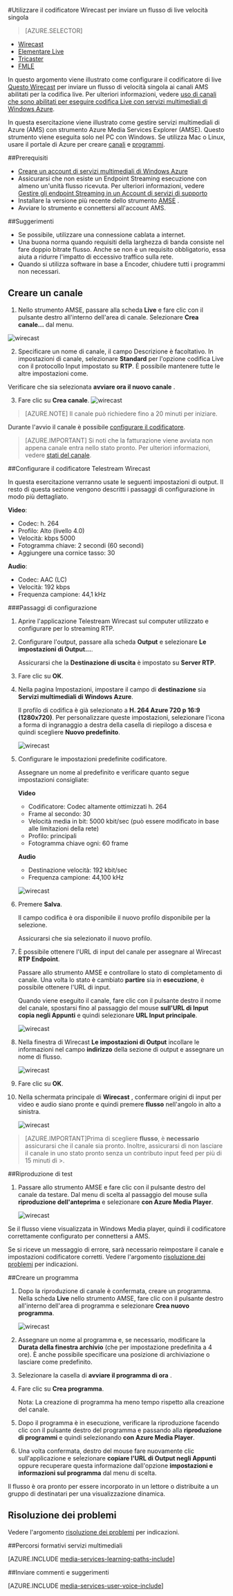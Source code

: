 <properties 
    pageTitle="Configurare il codificatore di Telestream Wirecast per inviare un flusso di live velocità singola | Microsoft Azure" 
    description="In questo argomento viene illustrato come configurare il codificatore di live Wirecast per inviare un flusso di velocità singola ai canali AMS abilitati per la codifica live. " 
    services="media-services" 
    documentationCenter="" 
    authors="Juliako" 
    manager="erikre" 
    editor=""/>

<tags 
    ms.service="media-services" 
    ms.workload="media" 
    ms.tgt_pltfrm="na" 
    ms.devlang="ne" 
    ms.topic="article" 
    ms.date="10/12/2016"
    ms.author="juliako;cenkdin;anilmur"/>

#<a name="use-the-wirecast-encoder-to-send-a-single-bitrate-live-stream"></a>Utilizzare il codificatore Wirecast per inviare un flusso di live velocità singola

> [AZURE.SELECTOR]
- [Wirecast](media-services-configure-wirecast-live-encoder.md)
- [Elementare Live](media-services-configure-elemental-live-encoder.md)
- [Tricaster](media-services-configure-tricaster-live-encoder.md)
- [FMLE](media-services-configure-fmle-live-encoder.md)

In questo argomento viene illustrato come configurare il codificatore di live [Questo Wirecast](http://www.telestream.net/wirecast/overview.htm) per inviare un flusso di velocità singola ai canali AMS abilitati per la codifica live.  Per ulteriori informazioni, vedere [uso di canali che sono abilitati per eseguire codifica Live con servizi multimediali di Windows Azure](media-services-manage-live-encoder-enabled-channels.md).

In questa esercitazione viene illustrato come gestire servizi multimediali di Azure (AMS) con strumento Azure Media Services Explorer (AMSE). Questo strumento viene eseguita solo nel PC con Windows. Se utilizza Mac o Linux, usare il portale di Azure per creare [canali](media-services-portal-creating-live-encoder-enabled-channel.md#create-a-channel) e [programmi](media-services-portal-creating-live-encoder-enabled-channel.md#create-and-manage-a-program).


##<a name="prerequisites"></a>Prerequisiti

- [Creare un account di servizi multimediali di Windows Azure](media-services-portal-create-account.md)
- Assicurarsi che non esiste un Endpoint Streaming esecuzione con almeno un'unità flusso ricevuta. Per ulteriori informazioni, vedere [Gestire gli endpoint Streaming in un Account di servizi di supporto](media-services-portal-manage-streaming-endpoints.md)
- Installare la versione più recente dello strumento [AMSE](https://github.com/Azure/Azure-Media-Services-Explorer) .
- Avviare lo strumento e connettersi all'account AMS.

##<a name="tips"></a>Suggerimenti

- Se possibile, utilizzare una connessione cablata a internet.
- Una buona norma quando requisiti della larghezza di banda consiste nel fare doppio bitrate flusso. Anche se non è un requisito obbligatorio, essa aiuta a ridurre l'impatto di eccessivo traffico sulla rete.
- Quando si utilizza software in base a Encoder, chiudere tutti i programmi non necessari.


## <a name="create-a-channel"></a>Creare un canale

1.  Nello strumento AMSE, passare alla scheda **Live** e fare clic con il pulsante destro all'interno dell'area di canale. Selezionare **Crea canale...** dal menu.

![wirecast](./media/media-services-wirecast-live-encoder/media-services-wirecast1.png)

2. Specificare un nome di canale, il campo Descrizione è facoltativo. In impostazioni di canale, selezionare **Standard** per l'opzione codifica Live con il protocollo Input impostato su **RTP**. È possibile mantenere tutte le altre impostazioni come.


Verificare che sia selezionata **avviare ora il nuovo canale** .

3. Fare clic su **Crea canale**.
![wirecast](./media/media-services-wirecast-live-encoder/media-services-wirecast2.png)

>[AZURE.NOTE] Il canale può richiedere fino a 20 minuti per iniziare.

Durante l'avvio il canale è possibile [configurare il codificatore](media-services-configure-wirecast-live-encoder.md#configure_wirecast_rtmp).

>[AZURE.IMPORTANT] Si noti che la fatturazione viene avviata non appena canale entra nello stato pronto. Per ulteriori informazioni, vedere [stati del canale](media-services-manage-live-encoder-enabled-channels.md#states).

##<a id=configure_wirecast_rtmp></a>Configurare il codificatore Telestream Wirecast

In questa esercitazione verranno usate le seguenti impostazioni di output. Il resto di questa sezione vengono descritti i passaggi di configurazione in modo più dettagliato. 

**Video**:
 
- Codec: h. 264 
- Profilo: Alto (livello 4.0) 
- Velocità: kbps 5000 
- Fotogramma chiave: 2 secondi (60 secondi) 
- Aggiungere una cornice tasso: 30
 
**Audio**:

- Codec: AAC (LC) 
- Velocità: 192 kbps 
- Frequenza campione: 44,1 kHz


###<a name="configuration-steps"></a>Passaggi di configurazione

1. Aprire l'applicazione Telestream Wirecast sul computer utilizzato e configurare per lo streaming RTP.
2. Configurare l'output, passare alla scheda **Output** e selezionare **Le impostazioni di Output...**.
    
    Assicurarsi che la **Destinazione di uscita** è impostato su **Server RTP**.
3. Fare clic su **OK**.
4. Nella pagina Impostazioni, impostare il campo di **destinazione** sia **Servizi multimediali di Windows Azure**.
 
    Il profilo di codifica è già selezionato a **H. 264 Azure 720 p 16:9 (1280x720)**. Per personalizzare queste impostazioni, selezionare l'icona a forma di ingranaggio a destra della casella di riepilogo a discesa e quindi scegliere **Nuovo predefinito**.

    ![wirecast](./media/media-services-wirecast-live-encoder/media-services-wirecast3.png)

5. Configurare le impostazioni predefinite codificatore.

    Assegnare un nome al predefinito e verificare quanto segue impostazioni consigliate:

    **Video**
    
    - Codificatore: Codec altamente ottimizzati h. 264
    - Frame al secondo: 30
    - Velocità media in bit: 5000 kbit/sec (può essere modificato in base alle limitazioni della rete)
    - Profilo: principali
    - Fotogramma chiave ogni: 60 frame

    **Audio**

    - Destinazione velocità: 192 kbit/sec
    - Frequenza campione: 44,100 kHz
     
    ![wirecast](./media/media-services-wirecast-live-encoder/media-services-wirecast4.png)

6. Premere **Salva**.

    Il campo codifica è ora disponibile il nuovo profilo disponibile per la selezione. 

    Assicurarsi che sia selezionato il nuovo profilo.

7. È possibile ottenere l'URL di input del canale per assegnare al Wirecast **RTP Endpoint**.
    
    Passare allo strumento AMSE e controllare lo stato di completamento di canale. Una volta lo stato è cambiato **partire** sia in **esecuzione**, è possibile ottenere l'URL di input.
      
    Quando viene eseguito il canale, fare clic con il pulsante destro il nome del canale, spostarsi fino al passaggio del mouse **sull'URL di Input copia negli Appunti** e quindi selezionare **URL Input principale**.  
    
    ![wirecast](./media/media-services-wirecast-live-encoder/media-services-wirecast6.png)

8. Nella finestra di Wirecast **Le impostazioni di Output** incollare le informazioni nel campo **indirizzo** della sezione di output e assegnare un nome di flusso. 


    ![wirecast](./media/media-services-wirecast-live-encoder/media-services-wirecast5.png)

9. Fare clic su **OK**.

10. Nella schermata principale di **Wirecast** , confermare origini di input per video e audio siano pronte e quindi premere **flusso** nell'angolo in alto a sinistra.

    ![wirecast](./media/media-services-wirecast-live-encoder/media-services-wirecast7.png)

>[AZURE.IMPORTANT]Prima di scegliere **flusso**, è **necessario** assicurarsi che il canale sia pronto. 
>Inoltre, assicurarsi di non lasciare il canale in uno stato pronto senza un contributo input feed per più di 15 minuti di >.

##<a name="test-playback"></a>Riproduzione di test
  
1. Passare allo strumento AMSE e fare clic con il pulsante destro del canale da testare. Dal menu di scelta al passaggio del mouse sulla **riproduzione dell'anteprima** e selezionare **con Azure Media Player**.  

    ![wirecast](./media/media-services-wirecast-live-encoder/media-services-wirecast8.png)

Se il flusso viene visualizzata in Windows Media player, quindi il codificatore correttamente configurato per connettersi a AMS. 

Se si riceve un messaggio di errore, sarà necessario reimpostare il canale e impostazioni codificatore corretti. Vedere l'argomento [risoluzione dei problemi](media-services-troubleshooting-live-streaming.md) per indicazioni.  

##<a name="create-a-program"></a>Creare un programma

1. Dopo la riproduzione di canale è confermata, creare un programma. Nella scheda **Live** nello strumento AMSE, fare clic con il pulsante destro all'interno dell'area di programma e selezionare **Crea nuovo programma**.  

    ![wirecast](./media/media-services-wirecast-live-encoder/media-services-wirecast9.png)

2. Assegnare un nome al programma e, se necessario, modificare la **Durata della finestra archivio** (che per impostazione predefinita a 4 ore). È anche possibile specificare una posizione di archiviazione o lasciare come predefinito.  
3. Selezionare la casella di **avviare il programma di ora** .
4. Fare clic su **Crea programma**.  
  
    Nota: La creazione di programma ha meno tempo rispetto alla creazione del canale.    
 
5. Dopo il programma è in esecuzione, verificare la riproduzione facendo clic con il pulsante destro del programma e passando alla **riproduzione di programmi** e quindi selezionando **con Azure Media Player**.  
6. Una volta confermata, destro del mouse fare nuovamente clic sull'applicazione e selezionare **copiare l'URL di Output negli Appunti** oppure recuperare questa informazione dall'opzione **impostazioni e informazioni sul programma** dal menu di scelta. 

Il flusso è ora pronto per essere incorporato in un lettore o distribuite a un gruppo di destinatari per una visualizzazione dinamica.  


## <a name="troubleshooting"></a>Risoluzione dei problemi
 
Vedere l'argomento [risoluzione dei problemi](media-services-troubleshooting-live-streaming.md) per indicazioni. 

##<a name="media-services-learning-paths"></a>Percorsi formativi servizi multimediali

[AZURE.INCLUDE [media-services-learning-paths-include](../../includes/media-services-learning-paths-include.md)]

##<a name="provide-feedback"></a>Inviare commenti e suggerimenti

[AZURE.INCLUDE [media-services-user-voice-include](../../includes/media-services-user-voice-include.md)]
